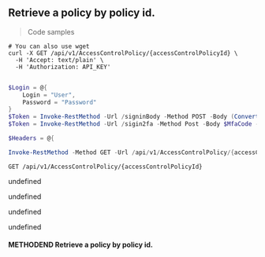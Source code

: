 
## Retrieve a policy by policy id.

<a id="opIdGet"></a>

> Code samples

```shell
# You can also use wget
curl -X GET /api/v1/AccessControlPolicy/{accessControlPolicyId} \
  -H 'Accept: text/plain' \
  -H 'Authorization: API_KEY'

```

```powershell

$Login = @{
    Login = "User",
    Password = "Password"
}
$Token = Invoke-RestMethod -Url /signinBody -Method POST -Body (ConvertTo-Json $Login)
$Token = Invoke-RestMethod -Url /sigin2fa -Method Post -Body $MfaCode -Headers @{Authorization: "Bearer $Token"}

$Headers = @{

Invoke-RestMethod -Method GET -Url /api/v1/AccessControlPolicy/{accessControlPolicyId}
```

`GET /api/v1/AccessControlPolicy/{accessControlPolicyId}`

undefined

undefined

undefined

undefined

#### METHODEND Retrieve a policy by policy id.

